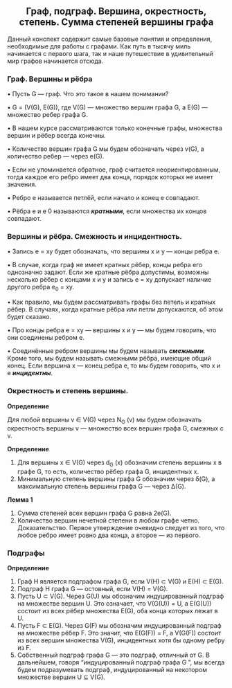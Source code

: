 <center><h2>Граф, подграф. Вершина, окрестность, степень. Сумма степеней вершины графа</h2></center>

Данный конспект содержит самые базовые понятия и определения, необходимые для работы с графами. Как путь в тысячу миль начинается с первого шага, так и наше путешествие в удивительный мир графов начинается отсюда.

<h3>Граф. Вершины и рёбра</h3> 

• Пусть G — граф. Что это такое в нашем понимании? 

• G = (V(G), E(G)), где V(G) — множество вершин графа G, а E(G) — множество ребер графа G. 

• В нашем курсе рассматриваются только конечные графы, множества вершин и рёбер всегда конечны. 

• Количество вершин графа G мы будем обозначать через v(G), а количество ребер — через e(G).

 • Если не упоминается обратное, граф считается неориентированным, тогда каждое его ребро имеет два конца, порядок которых не имеет значения.

 • Ребро e называется петлёй, если начало и конец e совпадают. 

• Рёбра e и e 0 называются ***кратными***, если множества их концов совпадают.

<h3>Вершины и рёбра. Смежность и инцидентность.</h3> 

• Запись e = xy будет обозначать, что вершины x и y — концы ребра e. 

• В случае, когда граф не имеет кратных рёбер, концы ребра его однозначно задают. Если же кратные рёбра допустимы, возможны несколько рёбер с концами x и y и запись e = xy допускает наличие другого ребра e<sub>0</sub> = xy. 

• Как правило, мы будем рассматривать графы без петель и кратных рёбер. В случаях, когда кратные рёбра или петли допускаются, об этом будет сказано.

 • Про концы ребра e = xy — вершины x и y — мы будем говорить, что они соединены ребром e.

 • Соединённые ребром вершины мы будем называть ***смежными***. Кроме того, мы будем называть смежными рёбра, имеющие общий конец. Если вершина x — конец ребра e, то мы будем говорить, что x и e ***инцидентны***.

<h3>Окрестность и степень вершины.</h3> 

**Определение** 

Для любой вершины v ∈ V(G) через N<sub>G</sub> (v) мы будем обозначать окрестность вершины v — множество всех вершин графа G, смежных с v. 

**Определение** 

1) Для вершины x ∈ V(G) через d<sub>G</sub> (x) обозначим степень вершины x в графе G, то есть, количество рёбер графа G, инцидентных x. 
2) Минимальную степень вершины графа G обозначим через δ(G), а максимальную степень вершины графа G — через ∆(G). 

**Лемма 1** 

1) Сумма степеней всех вершин графа G равна 2e(G). 
2) Количество вершин нечетной степени в любом графе четно. Доказательство. Первое утверждение очевидно следует из того, что любое ребро имеет ровно два конца, а второе — из первого. 

<h3>Подграфы</h3> 

**Определение**

1) Граф H является подграфом графа G, если V(H) ⊂ V(G) и E(H) ⊂ E(G). 
2) Подграф H графа G — остовный, если V(H) = V(G). 
3) Пусть U ⊂ V(G). Через G(U) мы обозначим индуцированный подграф на множестве вершин U. Это означает, что V(G(U)) = U, а E(G(U)) состоит из всех рёбер множества E(G), оба конца которых лежат в U. 
4) Пусть F ⊂ E(G). Через G(F) мы обозначим индуцированный подграф на множестве рёбер F. Это значит, что E(G(F)) = F, а V(G(F)) состоит из всех вершин множества V(G), инцидентных хотя бы одному ребру из F. 
5) Собственный подграф графа G — это подграф, отличный от G. В дальнейшем, говоря “индуцированный подграф графа G ”, мы всегда будем подразумевать подграф, индуцированный на некотором множестве вершин U ⊆ V(G).











